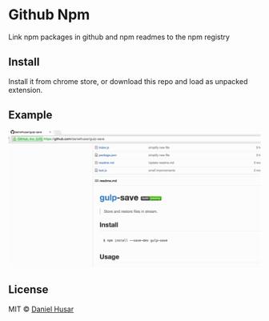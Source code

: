 # Github Npm

Link npm packages in github and npm readmes to the npm registry


## Install

Install it from chrome store, or download this repo and load as unpacked extension.

## Example

![](demo.gif)

## License

MIT © [Daniel Husar](https://github.com/danielhusar)
